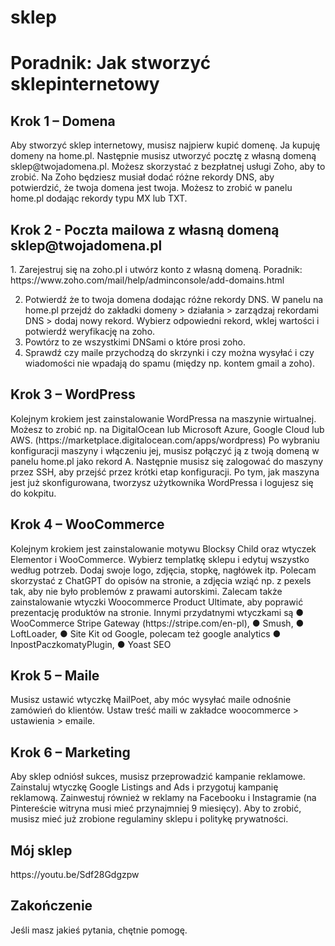 # sklep

<h1>Poradnik: Jak stworzyć sklepinternetowy</h1>

<h2>Krok 1 – Domena</h2>
Aby stworzyć sklep internetowy, musisz najpierw kupić domenę. Ja kupuję domeny na
home.pl. Następnie musisz utworzyć pocztę z własną domeną sklep@twojadomena.pl.
Możesz skorzystać z bezpłatnej usługi Zoho, aby to zrobić. Na Zoho będziesz musiał dodać
różne rekordy DNS, aby potwierdzić, że twoja domena jest twoja. Możesz to zrobić w panelu
home.pl dodając rekordy typu MX lub TXT.

<h2>Krok 2 - Poczta mailowa z własną domeną sklep@twojadomena.pl</h2>
1. Zarejestruj się na zoho.pl i utwórz konto z własną domeną. Poradnik:
https://www.zoho.com/mail/help/adminconsole/add-domains.html

2. Potwierdź że to twoja domena dodając różne rekordy DNS. W panelu na home.pl
przejdź do zakładki domeny > działania > zarządzaj rekordami DNS > dodaj nowy
rekord. Wybierz odpowiedni rekord, wklej wartości i potwierdź weryfikację na zoho.
3. Powtórz to ze wszystkimi DNSami o które prosi zoho.
4. Sprawdź czy maile przychodzą do skrzynki i czy można wysyłać i czy wiadomości
nie wpadają do spamu (między np. kontem gmail a zoho).

<h2>Krok 3 – WordPress</h2>
Kolejnym krokiem jest zainstalowanie WordPressa na maszynie wirtualnej. Możesz to zrobić
np. na DigitalOcean lub Microsoft Azure, Google Cloud lub AWS.
(https://marketplace.digitalocean.com/apps/wordpress) Po wybraniu konfiguracji maszyny i
włączeniu jej, musisz połączyć ją z twoją domeną w panelu home.pl jako rekord A.
Następnie musisz się zalogować do maszyny przez SSH, aby przejść przez krótki etap
konfiguracji. Po tym, jak maszyna jest już skonfigurowana, tworzysz użytkownika
WordPressa i logujesz się do kokpitu.

<h2>Krok 4 – WooCommerce</h2>
Kolejnym krokiem jest zainstalowanie motywu Blocksy Child oraz wtyczek Elementor i
WooCommerce. Wybierz templatkę sklepu i edytuj wszystko według potrzeb. Dodaj swoje
logo, zdjęcia, stopkę, nagłówek itp. Polecam skorzystać z ChatGPT do opisów na stronie, a
zdjęcia wziąć np. z pexels tak, aby nie było problemów z prawami autorskimi. Zalecam także
zainstalowanie wtyczki Woocommerce Product Ultimate, aby poprawić prezentację
produktów na stronie. Innymi przydatnymi wtyczkami są
● WooCommerce Stripe Gateway (https://stripe.com/en-pl),
● Smush,
● LoftLoader,
● Site Kit od Google,
polecam też google analytics
● InpostPaczkomatyPlugin, 
● Yoast SEO

<h2>Krok 5 – Maile</h2>
Musisz ustawić wtyczkę MailPoet, aby móc wysyłać maile odnośnie zamówień do klientów.
Ustaw treść maili w zakładce woocommerce > ustawienia > emaile.

<h2>Krok 6 – Marketing</h2>
Aby sklep odniósł sukces, musisz przeprowadzić kampanie reklamowe. Zainstaluj wtyczkę
Google Listings and Ads i przygotuj kampanię reklamową. Zainwestuj również w reklamy na
Facebooku i Instagramie (na Pintereście witryna musi mieć przynajmniej 9 miesięcy). Aby to
zrobić, musisz mieć już zrobione regulaminy sklepu i politykę prywatności.

<h2>Mój sklep</h2>
https://youtu.be/Sdf28Gdgzpw

<h2>Zakończenie</h2>
Jeśli masz jakieś pytania, chętnie pomogę.
